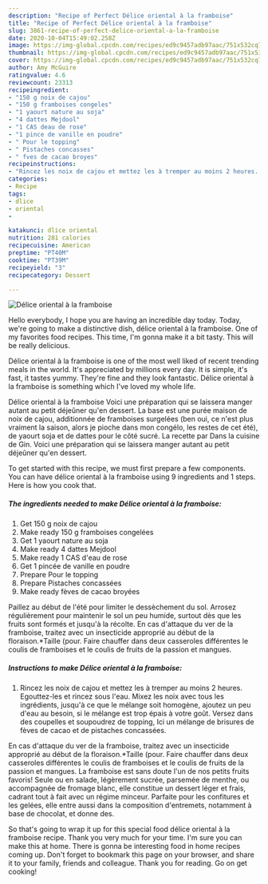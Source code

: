 ```yaml
---
description: "Recipe of Perfect Délice oriental à la framboise"
title: "Recipe of Perfect Délice oriental à la framboise"
slug: 3861-recipe-of-perfect-delice-oriental-a-la-framboise
date: 2020-10-04T15:49:02.258Z
image: https://img-global.cpcdn.com/recipes/ed9c9457adb97aac/751x532cq70/delice-oriental-a-la-framboise-photo-principale-de-la-recette.jpg
thumbnail: https://img-global.cpcdn.com/recipes/ed9c9457adb97aac/751x532cq70/delice-oriental-a-la-framboise-photo-principale-de-la-recette.jpg
cover: https://img-global.cpcdn.com/recipes/ed9c9457adb97aac/751x532cq70/delice-oriental-a-la-framboise-photo-principale-de-la-recette.jpg
author: Amy McGuire
ratingvalue: 4.6
reviewcount: 23313
recipeingredient:
- "150 g noix de cajou"
- "150 g framboises congeles"
- "1 yaourt nature au soja"
- "4 dattes Mejdool"
- "1 CAS deau de rose"
- "1 pince de vanille en poudre"
- " Pour le topping"
- " Pistaches concasses"
- " fves de cacao broyes"
recipeinstructions:
- "Rincez les noix de cajou et mettez les à tremper au moins 2 heures. Egouttez-les et rincez sous l&#39;eau. Mixez les noix avec tous les ingrédients, jusqu&#39;à ce que le mélange soit homogène, ajoutez un peu d&#39;eau au besoin, si le mélange est trop épais à votre goût. Versez dans des coupelles et soupoudrez de topping, Ici un mélange de brisures de fèves de cacao et de pistaches concassées."
categories:
- Recipe
tags:
- dlice
- oriental
- 

katakunci: dlice oriental  
nutrition: 281 calories
recipecuisine: American
preptime: "PT40M"
cooktime: "PT39M"
recipeyield: "3"
recipecategory: Dessert

---
```



![Délice oriental à la framboise](https://img-global.cpcdn.com/recipes/ed9c9457adb97aac/751x532cq70/delice-oriental-a-la-framboise-photo-principale-de-la-recette.jpg)

Hello everybody, I hope you are having an incredible day today. Today, we're going to make a distinctive dish, délice oriental à la framboise. One of my favorites food recipes. This time, I'm gonna make it a bit tasty. This will be really delicious.

Délice oriental à la framboise is one of the most well liked of recent trending meals in the world. It's appreciated by millions every day. It is simple, it's fast, it tastes yummy. They're fine and they look fantastic. Délice oriental à la framboise is something which I've loved my whole life.

Délice oriental à la framboise Voici une préparation qui se laissera manger autant au petit déjeûner qu&#39;en dessert. La base est une purée maison de noix de cajou, additionnée de framboises surgelées (ben oui, ce n&#39;est plus vraiment la saison, alors je pioche dans mon congélo, les restes de cet été), de yaourt soja et de dattes pour le côté sucré. La recette par Dans la cuisine de Gin. Voici une préparation qui se laissera manger autant au petit déjeûner qu&#39;en dessert.


To get started with this recipe, we must first prepare a few components. You can have délice oriental à la framboise using 9 ingredients and 1 steps. Here is how you cook that.

<!--inarticleads1-->

##### The ingredients needed to make Délice oriental à la framboise:

1. Get 150 g noix de cajou
1. Make ready 150 g framboises congelées
1. Get 1 yaourt nature au soja
1. Make ready 4 dattes Mejdool
1. Make ready 1 CAS d&#39;eau de rose
1. Get 1 pincée de vanille en poudre
1. Prepare  Pour le topping
1. Prepare  Pistaches concassées
1. Make ready  fèves de cacao broyées


Paillez au début de l&#39;été pour limiter le dessèchement du sol. Arrosez régulièrement pour maintenir le sol un peu humide, surtout dès que les fruits sont formés et jusqu&#39;à la récolte. En cas d&#39;attaque du ver de la framboise, traitez avec un insecticide approprié au début de la floraison.*Taille (pour. Faire chauffer dans deux casseroles différentes le coulis de framboises et le coulis de fruits de la passion et mangues. 

<!--inarticleads2-->

##### Instructions to make Délice oriental à la framboise:

1. Rincez les noix de cajou et mettez les à tremper au moins 2 heures. Egouttez-les et rincez sous l&#39;eau. Mixez les noix avec tous les ingrédients, jusqu&#39;à ce que le mélange soit homogène, ajoutez un peu d&#39;eau au besoin, si le mélange est trop épais à votre goût. Versez dans des coupelles et soupoudrez de topping, Ici un mélange de brisures de fèves de cacao et de pistaches concassées.


En cas d&#39;attaque du ver de la framboise, traitez avec un insecticide approprié au début de la floraison.*Taille (pour. Faire chauffer dans deux casseroles différentes le coulis de framboises et le coulis de fruits de la passion et mangues. La framboise est sans doute l&#39;un de nos petits fruits favoris! Seule ou en salade, légèrement sucrée, parsemée de menthe, ou accompagnée de fromage blanc, elle constitue un dessert léger et frais, cadrant tout à fait avec un régime minceur. Parfaite pour les confitures et les gelées, elle entre aussi dans la composition d&#39;entremets, notamment à base de chocolat, et donne des. 

So that's going to wrap it up for this special food délice oriental à la framboise recipe. Thank you very much for your time. I'm sure you can make this at home. There is gonna be interesting food in home recipes coming up. Don't forget to bookmark this page on your browser, and share it to your family, friends and colleague. Thank you for reading. Go on get cooking!
